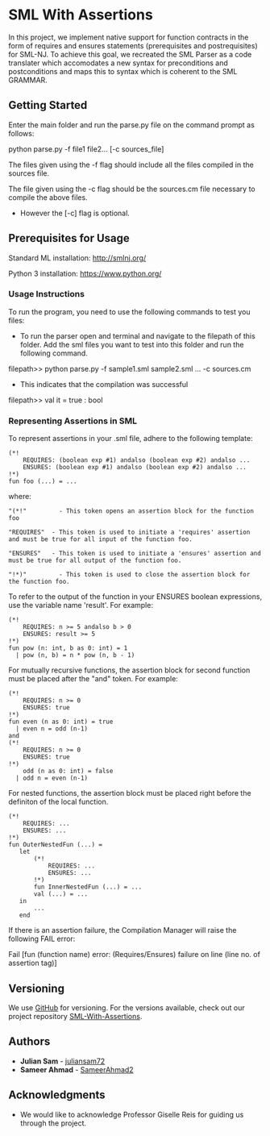 # SML With Assertions #

In this project, we implement native support for function contracts in the form of requires and ensures statements (prerequisites and postrequisites) for SML-NJ. To achieve this goal, we recreated the SML Parser as a code translater which accomodates a new syntax for preconditions and postconditions and maps this to syntax which is coherent to the SML GRAMMAR. 


## Getting Started ##

Enter the main folder and run the parse.py file on the command prompt as follows:

python parse.py -f file1 file2... [-c sources_file] 

The files given using the -f flag should include all the files compiled in the sources file.

The file given using the -c flag should be the sources.cm file necessary to compile the above files.

* However the [-c] flag is optional.


## Prerequisites for Usage ##

Standard ML installation:
http://smlnj.org/

Python 3 installation:
https://www.python.org/


### Usage Instructions ###

To run the program, you need to use the following commands to test you files:

* To run the parser open and terminal and navigate to the filepath of this folder. Add the sml files you want to test into this folder and run the following command. 

filepath>> python parse.py -f sample1.sml sample2.sml ...  -c sources.cm

* This indicates that the compilation was successful

filepath>> val it = true : bool

### Representing Assertions in SML ###

To represent assertions in your .sml file, adhere to the following template:

    (*! 
    	REQUIRES: (boolean exp #1) andalso (boolean exp #2) andalso ... 
    	ENSURES: (boolean exp #1) andalso (boolean exp #2) andalso ...
    !*)
    fun foo (...) = ... 

where: 

	"(*!" 		  - This token opens an assertion block for the function foo

	"REQUIRES"  - This token is used to initiate a 'requires' assertion and must be true for all input of the function foo.

	"ENSURES"   - This token is used to initiate a 'ensures' assertion and must be true for all output of the function foo.

	"!*)"	      - This token is used to close the assertion block for the function foo.


To refer to the output of the function in your ENSURES boolean expressions, use the variable name  'result'. For example:

    (*!
    	REQUIRES: n >= 5 andalso b > 0
    	ENSURES: result >= 5 
    !*)
    fun pow (n: int, b as 0: int) = 1
      | pow (n, b) = n * pow (n, b - 1)


For mutually recursive functions, the assertion block for second function must be placed after the "and" token. For example:

    (*!
    	REQUIRES: n >= 0
    	ENSURES: true
    !*)
    fun even (n as 0: int) = true
      | even n = odd (n-1)
    and 
    (*!
    	REQUIRES: n >= 0
    	ENSURES: true
    !*)
        odd (n as 0: int) = false
      | odd n = even (n-1)

For nested functions, the assertion block must be placed right before the definiton of the local function.

    (*!
    	REQUIRES: ...
    	ENSURES: ...
    !*)
    fun OuterNestedFun (...) =
       let
           (*!
    	       REQUIRES: ...
    		   ENSURES: ...
    	   !*)
           fun InnerNestedFun (...) = ...
           val (...) = ...
       in
           ...
       end

If there is an assertion failure, the Compilation Manager will raise the following FAIL error:

Fail [fun (function name) error: (Requires/Ensures) failure on line (line no. of assertion tag)]


## Versioning ##

We use [GitHub](http://github.com/) for versioning. For the versions available, check out our project repository [SML-With-Assertions](https://github.com/Julian-Sam/SML-with-Assertions). 

## Authors ##

* **Julian Sam**   - [juliansam72](https://github.com/juliansam72)
* **Sameer Ahmad** - [SameerAhmad2](https://github.com/SameerAhmad2)

## Acknowledgments ##

* We would like to acknowledge Professor Giselle Reis for guiding us through the project.
